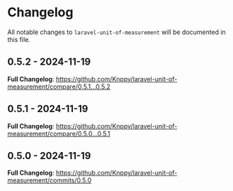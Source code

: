 # Changelog

All notable changes to `laravel-unit-of-measurement` will be documented in this file.

## 0.5.2 - 2024-11-19

**Full Changelog**: https://github.com/Knppy/laravel-unit-of-measurement/compare/0.5.1...0.5.2

## 0.5.1 - 2024-11-19

**Full Changelog**: https://github.com/Knppy/laravel-unit-of-measurement/compare/0.5.0...0.5.1

## 0.5.0 - 2024-11-19

**Full Changelog**: https://github.com/Knppy/laravel-unit-of-measurement/commits/0.5.0
